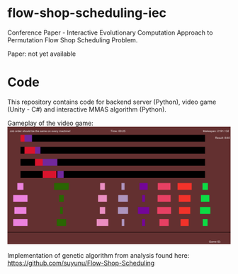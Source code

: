 # flow-shop-scheduling-iec

Conference Paper - Interactive Evolutionary Computation Approach to Permutation Flow Shop Scheduling Problem.

Paper: not yet available

# Code

This repository contains code for backend server (Python), video game (Unity - C#) and interactive MMAS algorithm (Python).

Gameplay of the video game:
![Gameplay](gameplay.png)

Implementation of genetic algorithm from analysis found here: https://github.com/suyunu/Flow-Shop-Scheduling
